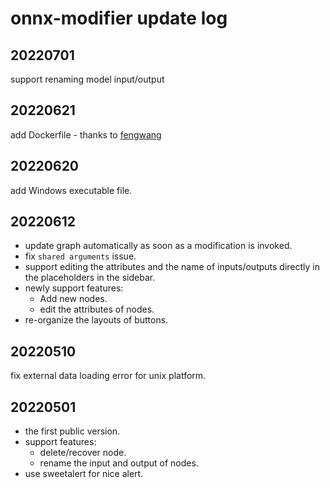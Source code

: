 # onnx-modifier update log

## 20220701
support renaming model input/output

## 20220621
add Dockerfile
    - thanks to [fengwang](https://github.com/fengwang)

## 20220620

add Windows executable file.

## 20220612

- update graph automatically as soon as a modification is invoked.
- fix `shared arguments` issue.
- support editing the attributes and the name of inputs/outputs directly in the placeholders in the sidebar.
- newly support features:
    - Add new nodes.
    - edit the attributes of nodes.
- re-organize the layouts of buttons.

## 20220510
fix external data loading error for unix platform.

## 20220501
- the first public version. 
- support features:
    - delete/recover node.
    - rename the input and output of nodes.
- use sweetalert for nice alert.

